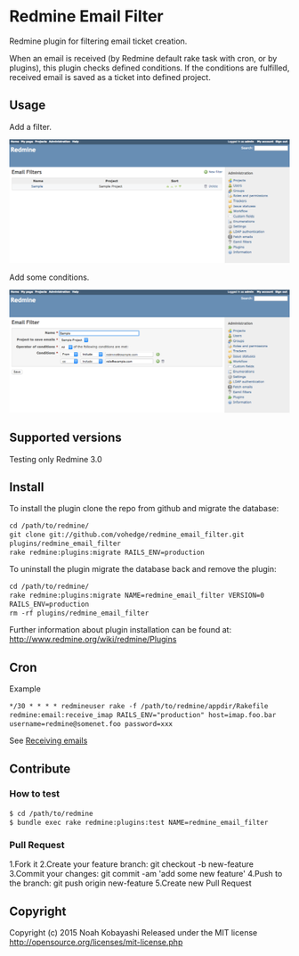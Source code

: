 # Redmine Email Filter

Redmine plugin for filtering email ticket creation.

When an email is received (by Redmine default rake task with cron, or by plugins),
this plugin checks defined conditions. If the conditions are fulfilled, received 
email is saved as a ticket into defined project.

## Usage

Add a filter.

![Administration > Email filters](screenshot1.png)

Add some conditions.

![Administration > Email filters > Edit](screenshot2.png)

## Supported versions

Testing only Redmine 3.0

## Install

To install the plugin clone the repo from github and migrate the database:

    cd /path/to/redmine/
    git clone git://github.com/vohedge/redmine_email_filter.git plugins/redmine_email_filter
    rake redmine:plugins:migrate RAILS_ENV=production

To uninstall the plugin migrate the database back and remove the plugin:

    cd /path/to/redmine/
    rake redmine:plugins:migrate NAME=redmine_email_filter VERSION=0 RAILS_ENV=production
    rm -rf plugins/redmine_email_filter

Further information about plugin installation can be found at: http://www.redmine.org/wiki/redmine/Plugins

## Cron

Example

    */30 * * * * redmineuser rake -f /path/to/redmine/appdir/Rakefile redmine:email:receive_imap RAILS_ENV="production" host=imap.foo.bar username=redmine@somenet.foo password=xxx

See [Receiving emails](http://www.redmine.org/projects/redmine/wiki/RedmineReceivingEmails)

## Contribute

### How to test

    $ cd /path/to/redmine
    $ bundle exec rake redmine:plugins:test NAME=redmine_email_filter

### Pull Request

1.Fork it
2.Create your feature branch: git checkout -b new-feature
3.Commit your changes: git commit -am 'add some new feature'
4.Push to the branch: git push origin new-feature
5.Create new Pull Request

## Copyright

Copyright (c) 2015 Noah Kobayashi Released under the MIT license
http://opensource.org/licenses/mit-license.php

